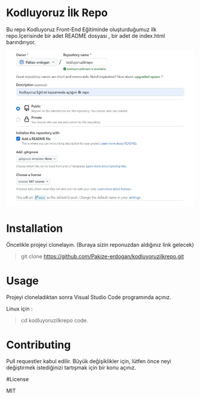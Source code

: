 # Kodluyoruz İlk Repo

Bu repo Kodluyoruz Front-End Eğitiminde oluşturduğumuz ilk repo.İçerisinde bir adet README dosyası , bir adet de index.html barındırıyor.

![Alt text][ekran resmi]

# Installation

Öncelikle projeyi clonelayın. (Buraya sizin reponuzdan aldığınız link gelecek)

>git clone https://github.com/Pakize-erdogan/kodluyoruzilkrepo.git

[ekran resmi]: image.png

# Usage

Projeyi cloneladıktan sonra Visual Studio Code programında açınız.

Linux için :
>cd kodluyoruzilkrepo
code.

# Contributing

Pull requestler kabul edilir. Büyük değişiklikler için, lütfen önce neyi değiştirmek istediğinizi tartışmak için bir konu açınız.

#License

MIT